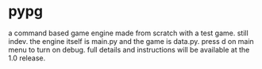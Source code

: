 # pypg
a command based game engine made from scratch with a test game. still indev. the engine itself is main.py and the game is data.py. press d on main menu to turn on debug. full details and instructions will be available at the 1.0 release.
